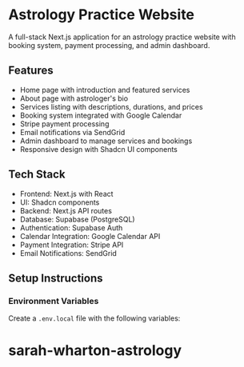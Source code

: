 # Astrology Practice Website

A full-stack Next.js application for an astrology practice website with booking system, payment processing, and admin dashboard.

## Features

- Home page with introduction and featured services
- About page with astrologer's bio
- Services listing with descriptions, durations, and prices
- Booking system integrated with Google Calendar
- Stripe payment processing
- Email notifications via SendGrid
- Admin dashboard to manage services and bookings
- Responsive design with Shadcn UI components

## Tech Stack

- Frontend: Next.js with React
- UI: Shadcn components
- Backend: Next.js API routes
- Database: Supabase (PostgreSQL)
- Authentication: Supabase Auth
- Calendar Integration: Google Calendar API
- Payment Integration: Stripe API
- Email Notifications: SendGrid

## Setup Instructions

### Environment Variables

Create a `.env.local` file with the following variables:

# sarah-wharton-astrology
